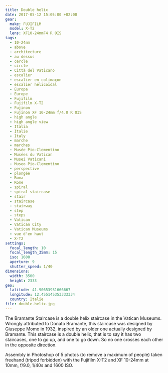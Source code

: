 ```yaml
---
title: Double helix
date: 2017-05-12 15:05:00 +02:00
gear:
  make: FUJIFILM
  model: X-T2
  lens: XF10-24mmF4 R OIS
tags:
  - 10-24mm
  - above
  - architecture
  - au dessus
  - cercle
  - circle
  - Città del Vaticano
  - escalier
  - escalier en colimaçon
  - escalier hélicoïdal
  - Europa
  - Europe
  - Fujifilm
  - Fujifilm X-T2
  - Fujinon
  - Fujinon XF 10-24mm f/4.0 R OIS
  - high angle
  - high angle view
  - Italia
  - Italie
  - Italy
  - marche
  - marches
  - Musée Pio-Clementino
  - Musées du Vatican
  - Musei Vaticani
  - Museo Pio-Clementino
  - perspective
  - plongée
  - Roma
  - Rome
  - spiral
  - spiral staircase
  - stair
  - staircase
  - stairway
  - step
  - steps
  - Vatican
  - Vatican City
  - Vatican Museums
  - vue d'en haut
  - X-T2
settings:
  focal_length: 10
  focal_length_35mm: 15
  iso: 1600
  aperture: 9
  shutter_speed: 1/40
dimensions:
  width: 3500
  height: 2333
geo:
  latitude: 41.90653931666667
  longitude: 12.455145353333334
  country: Italie
file: double-helix.jpg
---
```


The Bramante Staircase is a double helix staircase in the Vatican Museums. Wrongly attributed to Donato Bramante, this staircase was designed by Giuseppe Momo in 1932, inspired by an older one actually designed by Bramante. This staircase is a double helix, that is to say it has two staircases, one to go up, and one to go down. So no one crosses each other in the opposite direction.

Assembly in Photoshop of 5 photos (to remove a maximum of people) taken freehand (tripod forbidden) with the Fujifilm X-T2 and XF 10-24mm at 10mm, f/9.0, 1/40s and 1600 ISO.
